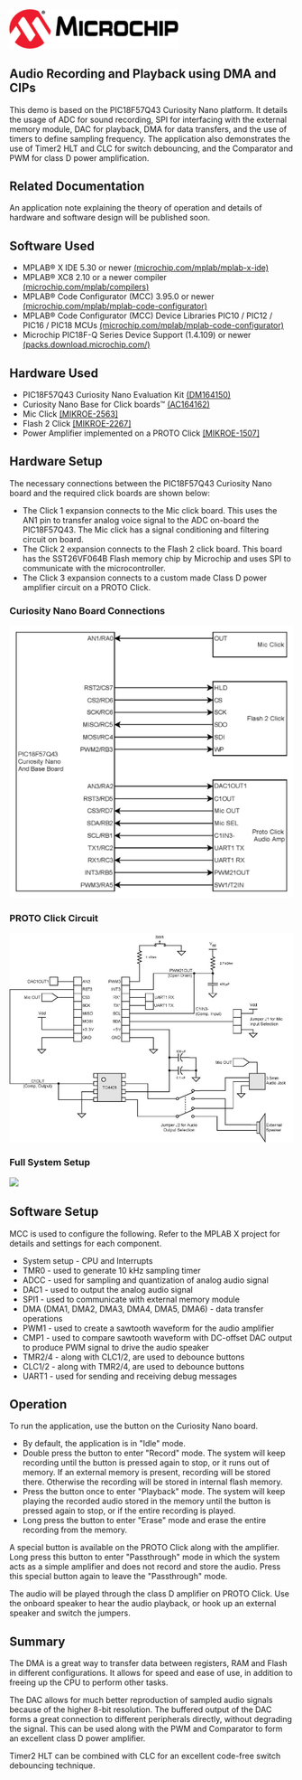 <a href="https://www.microchip.com" rel="nofollow"><img src="images/microchip.png" alt="MCHP" width="300"/></a>

## Audio Recording and Playback using DMA and CIPs

This demo is based on the PIC18F57Q43 Curiosity Nano platform. It details the usage of ADC for sound recording, SPI for interfacing with the external memory module, DAC for playback, DMA for data transfers, and the use of timers to define sampling frequency. The application also demonstrates the use of Timer2 HLT and CLC for switch debouncing, and the Comparator and PWM for class D power amplification.

## Related Documentation

An application note explaining the theory of operation and details of hardware and software design will be published soon.

## Software Used

- MPLAB® X IDE 5.30 or newer [(microchip.com/mplab/mplab-x-ide)](http://www.microchip.com/mplab/mplab-x-ide)
- MPLAB® XC8 2.10 or a newer compiler [(microchip.com/mplab/compilers)](http://www.microchip.com/mplab/compilers)
- MPLAB® Code Configurator (MCC) 3.95.0 or newer [(microchip.com/mplab/mplab-code-configurator)](https://www.microchip.com/mplab/mplab-code-configurator)
- MPLAB® Code Configurator (MCC) Device Libraries PIC10 / PIC12 / PIC16 / PIC18 MCUs [(microchip.com/mplab/mplab-code-configurator)](https://www.microchip.com/mplab/mplab-code-configurator)
- Microchip PIC18F-Q Series Device Support (1.4.109) or newer [(packs.download.microchip.com/)](https://packs.download.microchip.com/) 

## Hardware Used

- PIC18F57Q43 Curiosity Nano Evaluation Kit [(DM164150)](https://www.microchip.com/developmenttools/ProductDetails/DM164150 "(DM164150)")
- Curiosity Nano Base for Click boards™ [(AC164162)](https://www.microchip.com/developmenttools/ProductDetails/AC164162 "(AC164162)")
- Mic Click [[MIKROE-2563]](https://www.mikroe.com/mic-click "[MIKROE-2563]")
- Flash 2 Click [[MIKROE-2267]](https://www.mikroe.com/flash-2-click "[MIKROE-2267]")
- Power Amplifier implemented on a PROTO Click [[MIKROE-1507]](https://www.mikroe.com/proto-click "[MIKROE-1507]")

## Hardware Setup

The necessary connections between the PIC18F57Q43 Curiosity Nano board and the required click boards are shown below:
- The Click 1 expansion connects to the Mic click board. This uses the AN1 pin to transfer analog voice signal to the ADC on-board the PIC18F57Q43. The Mic click has a signal conditioning and filtering circuit on board.
- The Click 2 expansion connects to the Flash 2 click board. This board has the SST26VF064B Flash memory chip by Microchip and uses SPI to communicate with the microcontroller.
- The Click 3 expansion connects to a custom made Class D power amplifier circuit on a PROTO Click.

### Curiosity Nano Board Connections
![Curiosity Nano Board Connections](images/Curiosity-Nano-Board-Connections.jpg)

### PROTO Click Circuit
![PROTO Click Circuit](images/Proto-Click-Circuit.jpg)

### Full System Setup
![](images/Full-System-Setup.jpg)

## Software Setup

MCC is used to configure the following. Refer to the MPLAB X project for details and settings for each component.

- System setup - CPU and Interrupts
- TMR0 - used to generate 10 kHz sampling timer
- ADCC - used for sampling and quantization of analog audio signal
- DAC1 - used to output the analog audio signal
- SPI1 - used to communicate with external memory module
- DMA (DMA1, DMA2, DMA3, DMA4, DMA5, DMA6) - data transfer operations
- PWM1 - used to create a sawtooth waveform for the audio amplifier
- CMP1 - used to compare sawtooth waveform with DC-offset DAC output to produce PWM signal to drive the audio speaker
- TMR2/4 - along with CLC1/2, are used to debounce buttons
- CLC1/2 - along with TMR2/4, are used to debounce buttons
- UART1 - used for sending and receiving debug messages

## Operation

To run the application, use the button on the Curiosity Nano board.
- By default, the application is in "Idle" mode.
- Double press the button to enter "Record" mode. The system will keep recording until the button is pressed again to stop, or it runs out of memory. If an external memory is present, recording will be stored there. Otherwise the recording will be stored in internal flash memory.
- Press the button once to enter "Playback" mode. The system will keep playing the recorded audio stored in the memory until the button is pressed again to stop, or if the entire recording is played.
- Long press the button to enter "Erase" mode and erase the entire recording from the memory.

A special button is available on the PROTO Click along with the amplifier. Long press this button to enter "Passthrough" mode in which the system acts as a simple amplifier and does not record and store the audio. Press this special button again to leave the "Passthrough" mode.

The audio will be played through the class D amplifier on PROTO Click. Use the onboard speaker to hear the audio playback, or hook up an external speaker and switch the jumpers.

## Summary

The DMA is a great way to transfer data between registers, RAM and Flash in different configurations. It allows for speed and ease of use, in addition to freeing up the CPU to perform other tasks.

The DAC allows for much better reproduction of sampled audio signals because of the higher 8-bit resolution. The buffered output of the DAC forms a great connection to different peripherals directly, without degrading the signal. This can be used along with the PWM and Comparator to form an excellent class D power amplifier.

Timer2 HLT can be combined with CLC for an excellent code-free switch debouncing technique.

